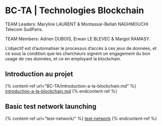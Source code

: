 # BC-TA | Technologies Blockchain

TEAM Leaders: Maryline LAURENT & Montassar-Bellah NAGHMOUCHI Telecom SudParis.&#x20;

TEAM Members: Adrien DUBOIS, Erwan LE BLEVEC & Margot RAMASY.

L’objectif est d’automatiser le processus d’accès à ces jeux de données, et ce sous la condition que les chercheurs signent un engagement du bon usage de ces données, et ce en employant la blockchain.

## Introduction au projet

{% content-ref url="BC-TA/introduction-a-la-blockchain.md" %}
[introduction-a-la-blockchain.md](BC-TA/introduction-a-la-blockchain.md)
{% endcontent-ref %}

## Basic test network launching

{% content-ref url="test-network/" %}
[test-network](test-network/)
{% endcontent-ref %}
